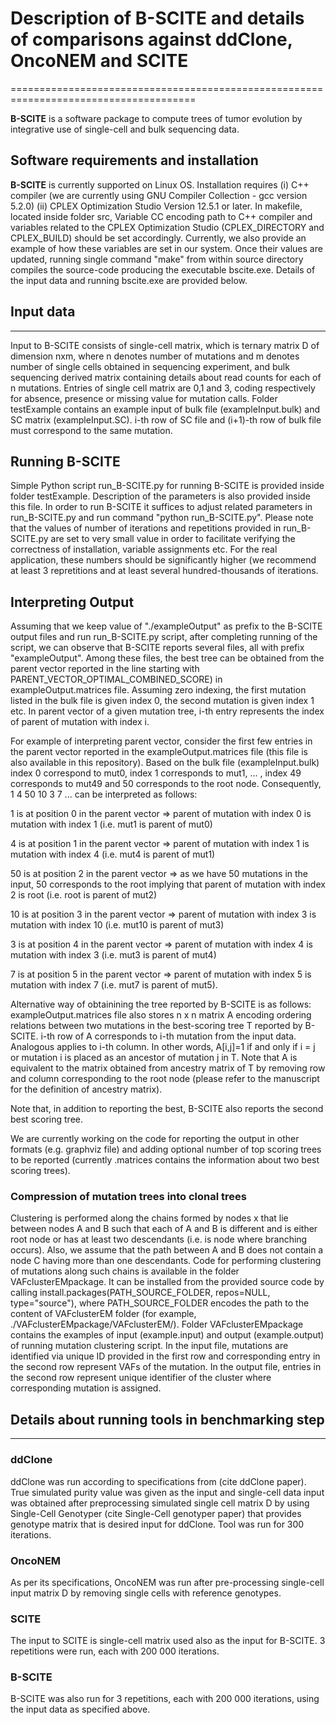 # Description of B-SCITE and details of comparisons against ddClone, OncoNEM and SCITE
======================================================================================




**B-SCITE** is a software package to compute trees of tumor evolution by integrative use of single-cell and bulk sequencing data. 

## Software requirements and installation

**B-SCITE** is currently supported on Linux OS. Installation requires 
(i)  C++ compiler (we are currently using GNU Compiler Collection - gcc version 5.2.0)
(ii) CPLEX Optimization Studio Version 12.5.1 or later.
In makefile, located inside folder src, Variable CC encoding path to C++ compiler and variables related to the CPLEX Optimization Studio (CPLEX_DIRECTORY and CPLEX_BUILD) should be set accordingly. Currently, we also provide an example of how these variables are set in our system. Once their values are updated, running single command "make" from within source directory compiles the source-code producing the executable bscite.exe. Details of the input data and running bscite.exe are provided below.

## Input data
-------------

Input to B-SCITE consists of single-cell matrix, which is ternary matrix D of dimension nxm, where n denotes number of mutations and m denotes number of single cells obtained in sequencing experiment, and bulk sequencing derived matrix containing details about read counts for each of n mutations. Entries of single cell matrix are 0,1 and 3, coding respectively for absence, presence or missing value for mutation calls. Folder testExample contains an example input of bulk file (exampleInput.bulk) and SC matrix (exampleInput.SC). i-th row of SC file and (i+1)-th row of bulk file must correspond to the same mutation. 

## Running B-SCITE

Simple Python script run_B-SCITE.py for running B-SCITE is provided inside folder testExample. Description of the parameters is also provided inside this file. In order to run B-SCITE it suffices to adjust related parameters in run_B-SCITE.py and run command "python run_B-SCITE.py". Please note that the values of number of iterations and repetitions provided in run_B-SCITE.py are set to very small value in order to facilitate verifying the correctness of installation, variable assignments etc. For the real application, these numbers should be significantly higher (we recommend at least 3 repretitions and at least several hundred-thousands of iterations.

## Interpreting Output


Assuming that we keep value of "./exampleOutput" as prefix to the B-SCITE output files and run run_B-SCITE.py script, after completing running of the script, we can observe that B-SCITE reports several files, all with prefix "exampleOutput". Among these files, the best tree can be obtained from the parent vector reported in the line starting with PARENT_VECTOR_OPTIMAL_COMBINED_SCORE) in exampleOutput.matrices file. Assuming zero indexing, the first mutation listed in the bulk file is given index 0, the second mutation is given index 1 etc. In parent vector of a given mutation tree, i-th entry represents the index of parent of mutation with index i.

For example of interpreting parent vector, consider the first few entries in the parent vector reported in the exampleOutput.matrices file (this file is also available in this repository). Based on the bulk file (exampleInput.bulk) index 0 correspond to mut0, index 1 corresponds to mut1, ... , index 49 corresponds to mut49 and 50 corresponds to the root node. Consequently, 1 4 50 10 3 7 ... can be interpreted as follows: 

1 is at position 0 in the parent vector  => parent of mutation with index 0 is mutation with index 1 (i.e. mut1 is parent of mut0)

4 is at position 1 in the parent vector  => parent of mutation with index 1 is mutation with index 4 (i.e. mut4 is parent of mut1)

50 is at position 2 in the parent vector => as we have 50 mutations in the input, 50 corresponds to the root implying that parent of mutation with index 2 is root (i.e. root is parent of mut2)

10 is at position 3 in the parent vector => parent of mutation with index 3 is mutation with index 10 (i.e. mut10 is parent of mut3)

3 is at position 4 in the parent vector  => parent of mutation with index 4 is mutation with index 3 (i.e. mut3 is parent of mut4)

7 is at position 5 in the parent vector  => parent of mutation with index 5 is mutation with index 7 (i.e. mut7 is parent of mut5).
 
 
Alternative way of obtainining the tree reported by B-SCITE is as follows: exampleOutput.matrices file also stores n x n matrix A encoding ordering relations between two mutations in the best-scoring tree T reported by B-SCITE. i-th row of A corresponds to i-th mutation from the input data. Analogous applies to i-th column. In other words, A[i,j]=1 if and only if i = j or mutation i is placed as an ancestor of mutation j in T. Note that A is equivalent to the matrix obtained from ancestry matrix of T by removing row and column corresponding to the root node (please refer to the manuscript for the definition of ancestry matrix).

Note that, in addition to reporting the best, B-SCITE also reports the second best scoring tree.

We are currently working on the code for reporting the output in other formats (e.g. graphviz file) and adding optional number of top scoring trees to be reported (currently .matrices contains the information about two best scoring trees).



### Compression of mutation trees into clonal trees

Clustering is performed along the chains formed by nodes x that lie between nodes A and B such that each of A and B is different and is either root node or has at least two descendants (i.e. is node where branching occurs). Also, we assume that the path between A and B does not contain a node C having more than one descendants. Code for performing clustering of mutations along such chains is available in the folder VAFclusterEMpackage. It can be installed from the provided source code by calling install.packages(PATH_SOURCE_FOLDER, repos=NULL, type="source"), where PATH_SOURCE_FOLDER encodes the path to the content of VAFclusterEM folder (for example, ./VAFclusterEMpackage/VAFclusterEM/). Folder VAFclusterEMpackage contains the examples of input (example.input) and output (example.output) of running mutation clustering script. In the input file, mutations are identified via unique ID provided in the first row and corresponding entry in the second row represent VAFs of the mutation. In the output file, entries in the second row represent unique identifier of the cluster where corresponding mutation is assigned. 

## Details about running tools in benchmarking step
---------------------------------------------------

### ddClone 

ddClone was run according to specifications from (cite ddClone paper). True simulated purity value was given as the input and single-cell data input was obtained after preprocessing simulated single cell matrix D by using Single-Cell Genotyper (cite Single-Cell genotyper paper) that provides genotype matrix that is desired input for ddClone. Tool was run for 300 iterations. 

### OncoNEM

As per its specifications, OncoNEM was run after pre-processing single-cell input matrix D by removing single cells with reference genotypes. 

### SCITE

The input to SCITE is single-cell matrix used also as the input for B-SCITE. 3 repetitions were run, each with 200 000 iterations. 

### B-SCITE

B-SCITE was also run for 3 repetitions, each with 200 000 iterations, using the input data as specified above.


